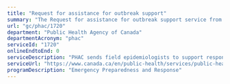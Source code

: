 ```yaml
---
title: "Request for assistance for outbreak support"
summary: "The Request for assistance for outbreak support service from Public Health Agency of Canada is not available end-to-end online, according to the GC Service Inventory."
url: "gc/phac/1720"
department: "Public Health Agency of Canada"
departmentAcronym: "phac"
serviceId: "1720"
onlineEndtoEnd: 0
serviceDescription: "PHAC sends field epidemiologists to support response to urgent public health events"
serviceUrl: "https://www.canada.ca/en/public-health/services/public-health-practice/outbreak-support.html"
programDescription: "Emergency Preparedness and Response"
---
```

